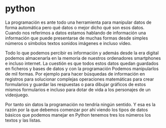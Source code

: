 # python

La programación es ante todo una herramienta para manipular datos de forma automática pero qué datos o mejor dicho qué son esos datos.
Cuando nos referimos a datos estamos hablando de información una información que puede presentarse de muchas formas desde simples números o símbolos textos sonidos imágenes e incluso vídeo.

Todo lo que podemos percibir es información y además desde la era digital podemos almacenarla en la memoria de nuestros ordenadores smartphones e incluso internet.
La cuestión es que todos estos datos quedan guardados en ficheros y bases de datos y con la programación
Podemos manipularlos de mil formas. Por ejemplo para hacer búsquedas de información en registros para solucionar complejas operaciones matemáticas para crear formularios y guardar las respuestas o para dibujar gráficos de estos mismos formularios e incluso para dotar de vida a los personajes de un videojuego.

Por tanto sin datos la programación no tendría ningún sentido. Y esa es la razón por la que debemos comenzar por ahí viendo los tipos de datos básicos que podemos manejar en Python tenemos tres los números los textos y las listas.
